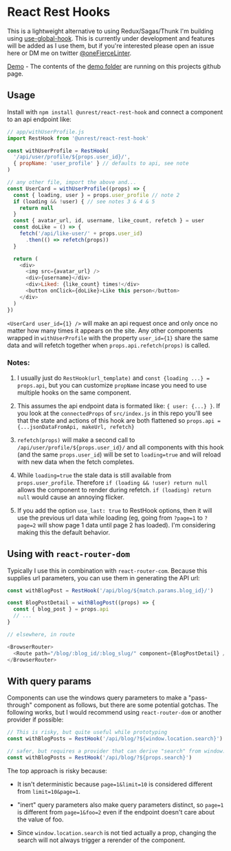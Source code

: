 # React Rest Hooks

This is a lightweight alternative to using Redux/Sagas/Thunk I'm building using [use-global-hook](https://www.npmjs.com/package/use-global-hook). This is currently under development and features will be added as I use them, but if you're interested please open an issue here or DM me on twitter [@oneFierceLinter](https://twitter.com/oneFierceLinter).

[Demo](https://chriscauley.github.io/unrest-react-rest-hook/) - The contents of the [demo folder](https://github.com/chriscauley/unrest-react-rest-hook/tree/master/demo) are running on this projects github page.

## Usage

Install with `npm install @unrest/react-rest-hook` and connect a component to an api endpoint like:

``` javascript
// app/withUserProfile.js
import RestHook from '@unrest/react-rest-hook'

const withUserProfile = RestHook(
  '/api/user/profile/${props.user_id}/',
  { propName: 'user_profile' } // defaults to api, see note
)

// any other file, import the above and...
const UserCard = withUserProfile((props) => {
  const { loading, user } = props.user_profile // note 2
  if (loading && !user) { // see notes 3 & 4 & 5
    return null
  }
  const { avatar_url, id, username, like_count, refetch } = user
  const doLike = () => {
    fetch('/api/like-user/' + props.user_id)
      .then(() => refetch(props))
  }

  return (
    <div>
      <img src={avatar_url} />
      <div>{username}</div>
      <div>Liked: {like_count} times!</div>
      <button onClick={doLike}>Like this person</button>
    </div>
  )
})
```

`<UserCard user_id={1} />` will make an api request once and only once no matter how many times it appears on the site. Any other components wrapped in `withUserProfile` with the property `user_id={1}` share the same data and will refetch together when `props.api.refetch(props)` is called.

### Notes:

1. I usually just do `RestHook(url_template)` and `const {loading ...} = props.api`, but you can customize `propName` incase you need to use multiple hooks on the same component.

2. This assumes the api endpoint data is formated like: `{ user: {...} }`. If you look at the `connectedProps` of `src/index.js` in this repo you'll see that the state and actions of this hook are both flattened so `props.api = {...jsonDataFromApi, makeUrl, refetch}`

3. `refetch(props)` will make a second call to `/api/user/profile/${props.user_id}/` and all components with this hook (and the same `props.user_id`) will be set to `loading=true` and will reload with new data when the fetch completes.

4. While `loading=true` the stale data is still available from `props.user_profile`. Therefore `if (loading && !user) return null` allows the component to render during refetch. `if (loading) return null` would cause an annoying flicker.

5. If you add the option `use_last: true` to RestHook options, then it will use the previous url data while loading (eg, going from `?page=1` to `?page=2` will show page 1 data until page 2 has loaded). I'm considering making this the default behavior.

## Using with `react-router-dom`

Typically I use this in combination with `react-router-com`. Because this supplies url parameters, you can use them in generating the API url:

``` javascript
const withBlogPost = RestHook('/api/blog/${match.params.blog_id}/')

const BlogPostDetail = withBlogPost((props) => {
  const { blog_post } = props.api
  // ...
}

// elsewhere, in route

<BrowserRouter>
  <Route path="/blog/:blog_id/:blog_slug/" component={BlogPostDetail} />
</BrowserRouter>
```

## With query params

Components can use the windows query parameters to make a "pass-through" component as follows, but there are some potential gotchas. The following works, but I would recommend using `react-router-dom` or another provider if possible:

``` javascript
// This is risky, but quite useful while prototyping
const withBlogPosts = RestHook('/api/blog/?${window.location.search}')

// safer, but requires a provider that can derive "search" from window.location or react-router-dom
const withBlogPosts = RestHook('/api/blog/?${props.search}')
```

The top approach is risky because:

* It isn't deterministic because `page=1&limit=10` is considered different from `limit=10&page=1`.

* "inert" query parameters also make query parameters distinct, so `page=1` is different from `page=1&foo=2` even if the endpoint doesn't care about the value of foo.

* Since `window.location.search` is not tied actually a prop, changing the search will not always trigger a rerender of the component.